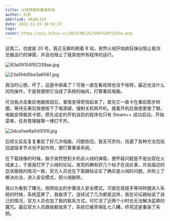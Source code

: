 ```yaml
---
title: 火绒导致的重装系统
author: 幻非
abbrlink: d8a8c159
date: 2022-12-23 20:53:37
tags:
cover: https://pic.bibiu.cc/2023/06/25/6497a10f2225a.png
---
```


这周二，也就是 20 号，我正无聊的刷着 B 站，突然火绒开始疯狂弹出阻止我浏览器运行的弹窗，并且也阻止了我其他所有程序的运行。

![63a09154f92339aa.jpg](https://img13.360buyimg.com/ddimg/jfs/t1/118307/11/33037/612903/63a5a655E9aaa66d7/6a9cd8734c88e1b2.jpg)

![23a5fdd5be3a8061.jpg](https://img14.360buyimg.com/ddimg/jfs/t1/216617/32/11893/228790/63a5a699Efd19a874/ba31b3f03c1a7a6a.jpg)

我当时心想，坏了，这是中病毒了？可我一直在看视频也没干啥呀，最近也没什么风险操作，于是我便把它当成了系统的抽风，打算重启电脑。

可当我点击重启电脑按钮后，事情变得奇怪起来了。首先它一直卡在重启那步转圈，等待无果后我便按下了电源键，强制关机再开机。接着开机后我便更傻了眼，电脑变得极其卡顿，原先设定的开机自启的程序也只有 Steam++ 成功启动。开始菜单，任务管理器等一律打不开。

![3dca0ae6a0d30f8.jpg](https://img13.360buyimg.com/ddimg/jfs/t1/83891/12/23863/21525/63a5a8cfEa4e981ba/47989b4ba23001c3.jpg)

后续又反反复复重启了好几次电脑，问题依旧。我无可奈何，找遍了各种方法包括回退版本节点也不起作用，便打算重装系统。

在下载镜像的时候，脑子突然想到关机前火绒的弹窗，便怀疑问题是不是出现在火绒身上，于是我打开了火绒的论坛，发现的确有好几个帖子在说此事，并且描述的症状跟我的情况一致，官方人员也在下面跟帖证实了确实是火绒的问题，并附上了解决办法，进入安全模式，把火绒删除。

我以为看到了曙光，按照给出的步骤进入安全模式。可就在我搓手等待转圈进入系统的时候，系统蓝屏了，我崩溃了。连续试了几次都是这样，我在论坛跟帖说了自己的情况，官方人员也加了我的联系方式。可忙活了近两个小时也无法解决蓝屏的魔咒。最后官方人员跟我都放弃了，系统已被弄得乱七八糟，终究还是重装了系统。
